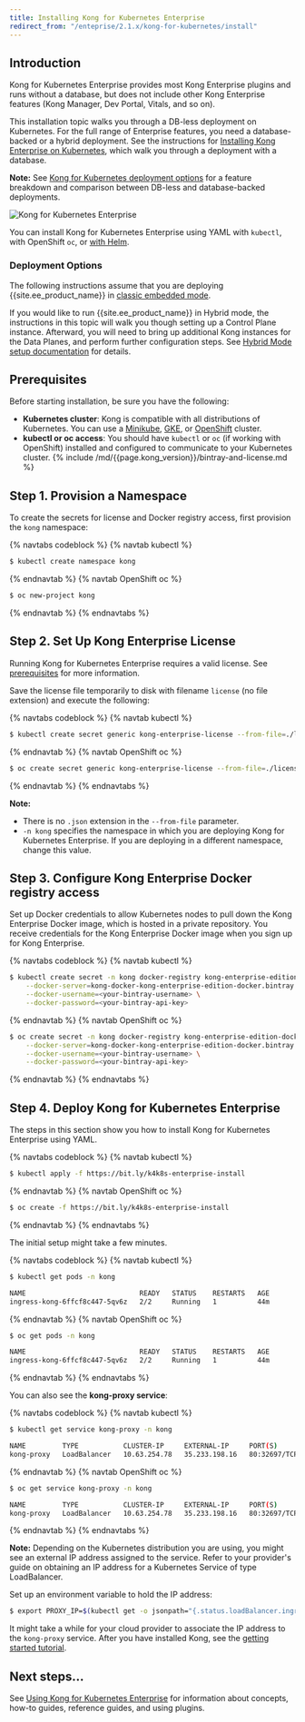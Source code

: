 ```yaml
---
title: Installing Kong for Kubernetes Enterprise
redirect_from: "/enteprise/2.1.x/kong-for-kubernetes/install"
---
```


## Introduction
Kong for Kubernetes Enterprise provides most Kong Enterprise plugins and runs
without a database, but does not include other Kong Enterprise features (Kong
Manager, Dev Portal, Vitals, and so on).

This installation topic walks you through a DB-less deployment on
Kubernetes. For the full range of Enterprise features, you need a
database-backed or a hybrid deployment. See the instructions for
[Installing Kong Enterprise on Kubernetes](/enterprise/{{page.kong_version}}/deployment/installation/kong-on-kubernetes),
which walk you through a deployment with a database.

<div class="alert alert-ee blue">
<strong>Note:</strong>
See <a href="/enterprise/{{page.kong_version}}/deployment/kubernetes-deployment-options">Kong for Kubernetes deployment options</a>
for a feature breakdown and comparison between DB-less and database-backed
deployments.
</div>

![Kong for Kubernetes Enterprise](/assets/images/docs/ee/kubernetes/k4k8s-enterprise.png)

You can install Kong for Kubernetes Enterprise using YAML with `kubectl`, with
OpenShift `oc`, or [with Helm](https://github.com/Kong/charts/tree/main/charts/kong).

### Deployment Options

The following instructions assume that you are deploying {{site.ee_product_name}} in [classic embedded mode](/enterprise/{{page.kong_version}}/deployment/deployment-options).

If you would like to run {{site.ee_product_name}} in Hybrid mode, the instructions in this topic will walk you though setting up a Control Plane instance. Afterward, you will need to bring up additional Kong instances for the Data Planes, and perform further configuration steps. See [Hybrid Mode setup documentation](https://github.com/Kong/charts/blob/main/charts/kong#hybrid-mode) for details.

## Prerequisites
Before starting installation, be sure you have the following:

- **Kubernetes cluster**: Kong is compatible with all distributions of Kubernetes. You can use a [Minikube](https://kubernetes.io/docs/setup/minikube/), [GKE](https://cloud.google.com/kubernetes-engine/), or [OpenShift](https://www.openshift.com/products/container-platform) cluster.
- **kubectl or oc access**: You should have `kubectl` or `oc` (if working with OpenShift) installed and configured to communicate to your Kubernetes cluster.
{% include /md/{{page.kong_version}}/bintray-and-license.md %}

## Step 1. Provision a Namespace

To create the secrets for license and Docker registry access,
first provision the `kong` namespace:

{% navtabs codeblock %}
{% navtab kubectl %}
```bash
$ kubectl create namespace kong
```
{% endnavtab %}
{% navtab OpenShift oc %}
```bash
$ oc new-project kong
```
{% endnavtab %}
{% endnavtabs %}

## Step 2. Set Up Kong Enterprise License
Running Kong for Kubernetes Enterprise requires a valid license. See [prerequisites](#prerequisites) for more information.

Save the license file temporarily to disk with filename `license` (no file extension) and execute the following:

{% navtabs codeblock %}
{% navtab kubectl %}
```sh
$ kubectl create secret generic kong-enterprise-license --from-file=./license -n kong
```
{% endnavtab %}
{% navtab OpenShift oc %}
```sh
$ oc create secret generic kong-enterprise-license --from-file=./license -n kong
```
{% endnavtab %}
{% endnavtabs %}

<div class="alert alert-ee blue">
<strong>Note:</strong><br>
<ul>
  <li>There is no <code>.json</code> extension in the <code>--from-file</code> parameter.</li>
  <li><code>-n kong</code> specifies the namespace in which you are deploying Kong for Kubernetes Enterprise. If you are deploying in a different namespace, change this value.</li></ul></div>

## Step 3. Configure Kong Enterprise Docker registry access

Set up Docker credentials to allow Kubernetes nodes to pull down the Kong Enterprise Docker image, which is hosted in a private repository. You receive credentials for the Kong Enterprise Docker image when you sign up for Kong Enterprise.

{% navtabs codeblock %}
{% navtab kubectl %}
```sh
$ kubectl create secret -n kong docker-registry kong-enterprise-edition-docker \
    --docker-server=kong-docker-kong-enterprise-edition-docker.bintray.io \
    --docker-username=<your-bintray-username> \
    --docker-password=<your-bintray-api-key>
```
{% endnavtab %}
{% navtab OpenShift oc %}
```sh
$ oc create secret -n kong docker-registry kong-enterprise-edition-docker \
    --docker-server=kong-docker-kong-enterprise-edition-docker.bintray.io \
    --docker-username=<your-bintray-username> \
    --docker-password=<your-bintray-api-key>
```
{% endnavtab %}
{% endnavtabs %}

## Step 4. Deploy Kong for Kubernetes Enterprise
The steps in this section show you how to install Kong for Kubernetes Enterprise using YAML.

{% navtabs codeblock %}
{% navtab kubectl %}
```sh
$ kubectl apply -f https://bit.ly/k4k8s-enterprise-install
```
{% endnavtab %}
{% navtab OpenShift oc %}
```sh
$ oc create -f https://bit.ly/k4k8s-enterprise-install
```
{% endnavtab %}
{% endnavtabs %}

The initial setup might take a few minutes.

{% navtabs codeblock %}
{% navtab kubectl %}
```sh
$ kubectl get pods -n kong

NAME                            READY   STATUS    RESTARTS   AGE
ingress-kong-6ffcf8c447-5qv6z   2/2     Running   1          44m
```
{% endnavtab %}
{% navtab OpenShift oc %}
```sh
$ oc get pods -n kong

NAME                            READY   STATUS    RESTARTS   AGE
ingress-kong-6ffcf8c447-5qv6z   2/2     Running   1          44m
```
{% endnavtab %}
{% endnavtabs %}

You can also see the **kong-proxy service**:

{% navtabs codeblock %}
{% navtab kubectl %}
```sh
$ kubectl get service kong-proxy -n kong

NAME         TYPE           CLUSTER-IP     EXTERNAL-IP     PORT(S)                      AGE
kong-proxy   LoadBalancer   10.63.254.78   35.233.198.16   80:32697/TCP,443:32365/TCP   22h
```
{% endnavtab %}
{% navtab OpenShift oc %}
```sh
$ oc get service kong-proxy -n kong

NAME         TYPE           CLUSTER-IP     EXTERNAL-IP     PORT(S)                      AGE
kong-proxy   LoadBalancer   10.63.254.78   35.233.198.16   80:32697/TCP,443:32365/TCP   22h
```
{% endnavtab %}
{% endnavtabs %}


<div class="alert alert-ee blue">
<strong>Note:</strong> Depending on the Kubernetes distribution you are using,
you might see an external IP address assigned to the service. Refer to your
provider's guide on obtaining an IP address for a Kubernetes Service of type
LoadBalancer.
</div>

Set up an environment variable to hold the IP address:

```sh
$ export PROXY_IP=$(kubectl get -o jsonpath="{.status.loadBalancer.ingress[0].ip}" service -n kong kong-proxy)
```

It might take a while for your cloud provider to associate the IP address to the `kong-proxy` service.
After you have installed Kong, see the [getting started tutorial](https://github.com/Kong/kubernetes-ingress-controller/blob/main/docs/guides/getting-started.md).

## Next steps...
See [Using Kong for Kubernetes Enterprise](/enterprise/{{page.kong_version}}/deployment/using-kong-for-kubernetes) for information about concepts, how-to guides, reference guides, and using plugins.
